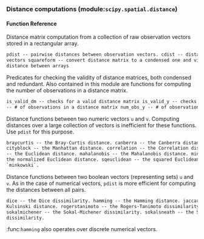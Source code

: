 ### Distance computations (module:`scipy.spatial.distance`)

#### Function Reference

Distance matrix computation from a collection of raw observation vectors
stored in a rectangular array.

```html
pdist -- pairwise distances between observation vectors. cdist -- distances between two collections of observation
vectors squareform -- convert distance matrix to a condensed one and vice versa directed_hausdorff -- directed Hausdorff
distance between arrays
```

Predicates for checking the validity of distance matrices, both
condensed and redundant. Also contained in this module are functions
for computing the number of observations in a distance matrix.

```html
is_valid_dm -- checks for a valid distance matrix is_valid_y -- checks for a valid condensed distance matrix num_obs_dm
-- # of observations in a distance matrix num_obs_y -- # of observations in a condensed distance matrix
```

Distance functions between two numeric vectors `u` and `v`. Computing
distances over a large collection of vectors is inefficient for these
functions. Use `pdist` for this purpose.

```html
braycurtis -- the Bray-Curtis distance. canberra -- the Canberra distance. chebyshev -- the Chebyshev distance.
cityblock -- the Manhattan distance. correlation -- the Correlation distance. cosine -- the Cosine distance. euclidean
-- the Euclidean distance. mahalanobis -- the Mahalanobis distance. minkowski -- the Minkowski distance. seuclidean --
the normalized Euclidean distance. sqeuclidean -- the squared Euclidean distance. wminkowski -- (deprecated) alias of
`minkowski`.
```

Distance functions between two boolean vectors (representing sets) `u` and
`v`. As in the case of numerical vectors, `pdist` is more efficient for
computing the distances between all pairs.

```html
dice -- the Dice dissimilarity. hamming -- the Hamming distance. jaccard -- the Jaccard distance. kulsinski -- the
Kulsinski distance. rogerstanimoto -- the Rogers-Tanimoto dissimilarity. russellrao -- the Russell-Rao dissimilarity.
sokalmichener -- the Sokal-Michener dissimilarity. sokalsneath -- the Sokal-Sneath dissimilarity. yule -- the Yule
dissimilarity.
```

:func:`hamming` also operates over discrete numerical vectors.
